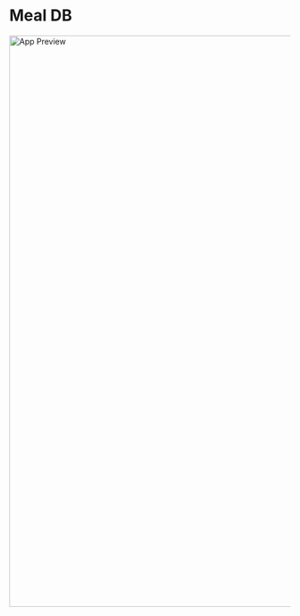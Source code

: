 # Meal DB

<img width="1024" alt="App Preview" src="https://github.com/ariefaryudisyidik/meal-db/assets/59298779/4657c191-643b-4081-97cb-24939eb2cd2e">
